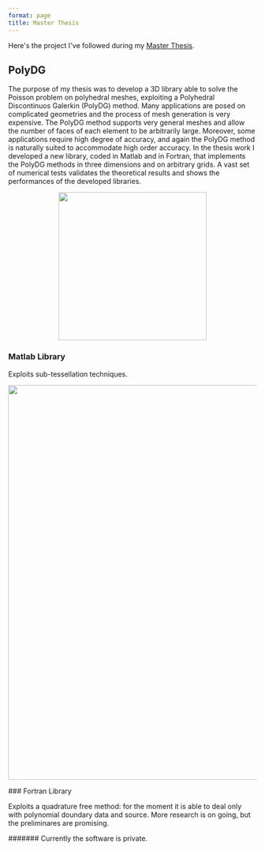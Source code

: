 ```yaml
---
format: page
title: Master Thesis
---
```



Here's the project I've followed during my [Master Thesis](https://alberto1artoni.github.io/assets/pdf/Tesi/TesiStile.pdf).

## PolyDG

The purpose of my thesis was to develop a 3D library able to solve the
Poisson problem on polyhedral meshes, exploiting a Polyhedral Discontinuos Galerkin (PolyDG) method.
Many applications are posed
on complicated geometries and the process of mesh generation is very
expensive. The PolyDG method supports very general meshes and allow the number of faces of each element to be arbitrarily large. Moreover,
some applications require high degree of accuracy, and again the
PolyDG method is naturally suited to accommodate high order accuracy.
In the thesis work I developed a new library, coded in Matlab and in
Fortran, that implements the PolyDG methods in three dimensions and
on arbitrary grids. A vast set of numerical tests validates the theoretical 
results and shows the performances of the developed libraries.

<p align="center">
  <img width="300" height="300" src="https://alberto1artoni.github.io/assets/pdf/Tesi/Immagini/Dominio.png">
</p>

### Matlab Library

Exploits sub-tessellation techniques. 

<p align="center">
  <img width="600" height="800" src="https://alberto1artoni.github.io/assets/pdf/Tesi/Immagini/SottoTassellazione.png">
</p>
### Fortran Library

Exploits a quadrature free method: for the moment it is able to deal only with polynomial doundary data and source. More research is on going, but the preliminares are promising.

####### Currently the software is private.
